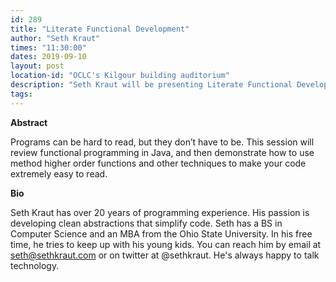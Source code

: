 ```yaml
---
id: 289
title: "Literate Functional Development"
author: "Seth Kraut"
times: "11:30:00"
dates: 2019-09-10
layout: post
location-id: "OCLC's Kilgour building auditorium"  
description: "Seth Kraut will be presenting Literate Functional Development"
tags: 
---
```

**Abstract**

Programs can be hard to read, but they don’t have to be. This session will review functional programming in Java, and then demonstrate how to use method higher order functions and other techniques to make your code extremely easy to read. 

**Bio**

Seth Kraut has over 20 years of programming experience. His passion is developing clean abstractions that simplify code. Seth has a BS in Computer Science and an MBA from the Ohio State University. In his free time, he tries to keep up with his young kids. You can reach him by email at seth@sethkraut.com or on twitter at @sethkraut. He's always happy to talk technology.